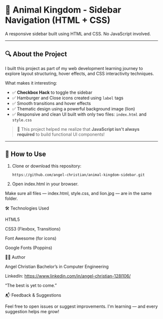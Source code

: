 # 🦁 Animal Kingdom - Sidebar Navigation (HTML + CSS)

A responsive sidebar built using HTML and CSS. No JavaScript involved.

---

## 🔍 About the Project

I built this project as part of my web development learning journey to explore layout structuring, hover effects, and CSS interactivity techniques.

What makes it interesting:
- ✅ **Checkbox Hack** to toggle the sidebar
- ✅ Hamburger and Close icons created using `label` tags
- ✅ Smooth transitions and hover effects
- ✅ Thematic design using a powerful background image (lion)
- ✅ Responsive and clean UI built with only two files: `index.html` and `style.css`

> 🧠 This project helped me realize that **JavaScript isn't always required** to build functional UI components!

---

## 🚀 How to Use

1. Clone or download this repository:

   ```bash
   https://github.com/angel-christian/animal-kingdom-sidebar.git

2. Open index.html in your browser.

Make sure all files — index.html, style.css, and lion.jpg — are in the same folder.

🛠️ Technologies Used

HTML5

CSS3 (Flexbox, Transitions)

Font Awesome (for icons)

Google Fonts (Poppins)

🙋‍♂️ Author

Angel Christian
Bachelor’s in Computer Engineering

LinkedIn: https://www.linkedin.com/in/angel-christian-128l106/

“The best is yet to come.”

📬 Feedback & Suggestions

Feel free to open issues or suggest improvements.
I'm learning — and every suggestion helps me grow!
